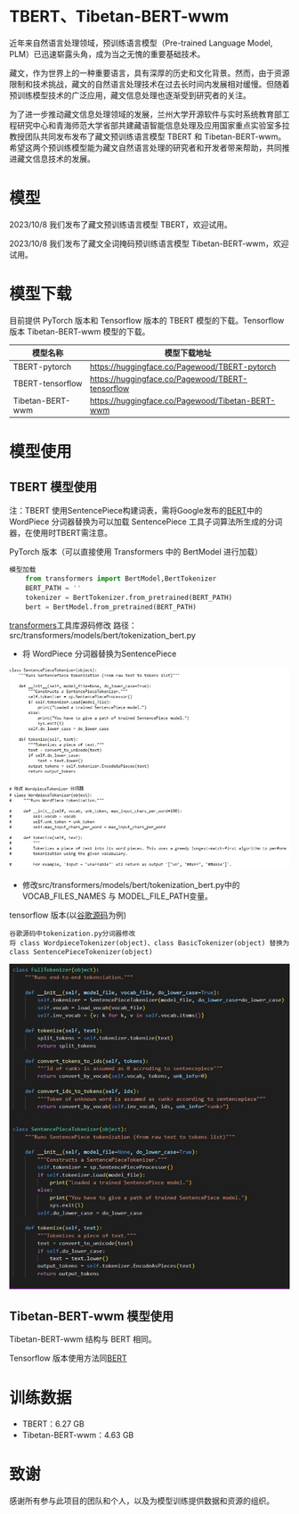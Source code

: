 # TBERT、Tibetan-BERT-wwm

近年来自然语言处理领域，预训练语言模型（Pre-trained Language Model, PLM）已迅速崭露头角，成为当之无愧的重要基础技术。

藏文，作为世界上的一种重要语言，具有深厚的历史和文化背景。然而，由于资源限制和技术挑战，藏文的自然语言处理技术在过去长时间内发展相对缓慢。但随着预训练模型技术的广泛应用，藏文信息处理也逐渐受到研究者的关注。

为了进一步推动藏文信息处理领域的发展，兰州大学开源软件与实时系统教育部工程研究中心和青海师范大学省部共建藏语智能信息处理及应用国家重点实验室多拉教授团队共同发布发布了藏文预训练语言模型 TBERT 和 Tibetan-BERT-wwm。希望这两个预训练模型能为藏文自然语言处理的研究者和开发者带来帮助，共同推进藏文信息技术的发展。

# 模型

2023/10/8 我们发布了藏文预训练语言模型 TBERT，欢迎试用。

2023/10/8 我们发布了藏文全词掩码预训练语言模型 Tibetan-BERT-wwm，欢迎试用。

# 模型下载

目前提供 PyTorch 版本和 Tensorflow 版本的 TBERT 模型的下载。Tensorflow 版本 Tibetan-BERT-wwm 模型的下载。

| 模型名称     | 模型下载地址                        |
|----------------|------------------------------------------------|
| TBERT-pytorch | https://huggingface.co/Pagewood/TBERT-pytorch       |
| TBERT-tensorflow | https://huggingface.co/Pagewood/TBERT-tensorflow |
| Tibetan-BERT-wwm | https://huggingface.co/Pagewood/Tibetan-BERT-wwm |



# 模型使用

## TBERT 模型使用

注：TBERT 使用SentencePiece构建词表，需将Google发布的[BERT](https://github.com/google-research/bert)中的 WordPiece 分词器替换为可以加载 SentencePiece 工具子词算法所生成的分词器，在使用时TBERT需注意。

PyTorch 版本（可以直接使用 Transformers 中的 BertModel 进行加载）

```python
模型加载
    from transformers import BertModel,BertTokenizer
    BERT_PATH = ''
    tokenizer = BertTokenizer.from_pretrained(BERT_PATH)
    bert = BertModel.from_pretrained(BERT_PATH)
```
 [transformers](https://github.com/huggingface/transformers)工具库源码修改
	路径：src/transformers/models/bert/tokenization_bert.py

- 将 WordPiece 分词器替换为SentencePiece

![本地路径](./img/sp2.jpg)

- 修改src/transformers/models/bert/tokenization_bert.py中的VOCAB_FILES_NAMES 与 MODEL_FILE_PATH变量。

tensorflow 版本(以[谷歌源码](https://github.com/google-research/bert)为例)

```
谷歌源码中tokenization.py分词器修改
将 class WordpieceTokenizer(object)、class BasicTokenizer(object) 替换为class SentencePieceTokenizer(object)
```

![本地路径](./img/sp.jpg)

## Tibetan-BERT-wwm 模型使用

Tibetan-BERT-wwm 结构与 BERT 相同。

Tensorflow 版本使用方法同[BERT](https://github.com/google-research/bert)

# 训练数据

- TBERT：6.27 GB
- Tibetan-BERT-wwm：4.63 GB

# 致谢

感谢所有参与此项目的团队和个人，以及为模型训练提供数据和资源的组织。
